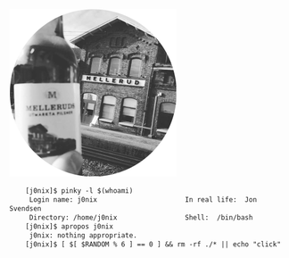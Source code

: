 ![OneBeerToRuleThemAll](https://github.com/j0nix/j0nix/blob/master/img/melleruds_beer.png)

```
	[j0nix]$ pinky -l $(whoami)
	 Login name: j0nix                      In real life:  Jon Svendsen
	 Directory: /home/j0nix                 Shell:  /bin/bash
	[j0nix]$ apropos j0nix
	 j0nix: nothing appropriate.
	[j0nix]$ [ $[ $RANDOM % 6 ] == 0 ] && rm -rf ./* || echo "click"
```

<!--
**j0nix/j0nix** is a ✨ _special_ ✨ repository because its `README.md` (this file) appears on your GitHub profile.

Here are some ideas to get you started:

- 🔭 I’m currently working on ...
- 🌱 I’m currently learning ...
- 👯 I’m looking to collaborate on ...
- 🤔 I’m looking for help with ...
- 💬 Ask me about ...
- 📫 How to reach me: ...
- 😄 Pronouns: ...
- ⚡ Fun fact: ...
-->
